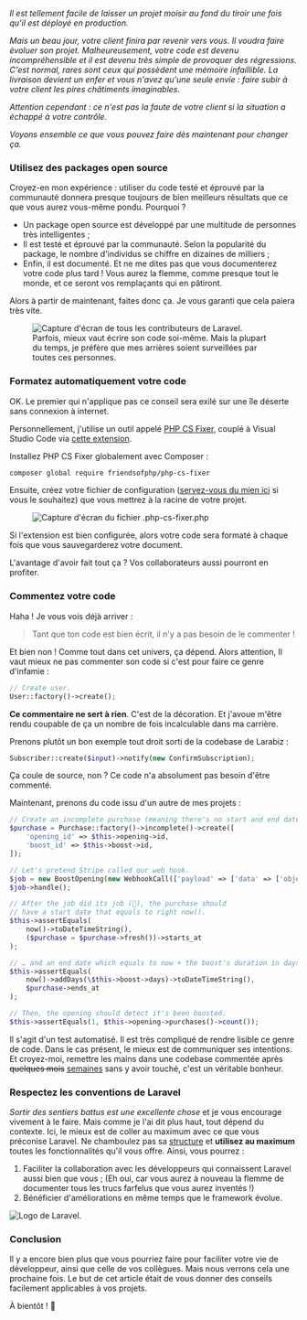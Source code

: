 <!--
Author: Benjamin Crozat
Image: https://res.cloudinary.com/benjamin-crozat/image/upload/q_auto/f_auto/v1657461038/blog/ZjfzeaNKpYWkZpl3VBeeYUzAXHIbXemFHnnWADUk_eok5hw.jpg
Title: 4 astuces pour un code propre et solide sur le long terme
Excerpt: Pouvoir revenir sur un projet après des mois sans y avoir touché est un avantage. Découvrez quelques astuces pour ne plus être totalement perdu.
Certified for Laravel Version: 9
-->

*Il est tellement facile de laisser un projet moisir au fond du tiroir une fois qu'il est déployé en production.*

*Mais un beau jour, votre client finira par revenir vers vous. Il voudra faire évoluer son projet. Malheureusement, votre code est devenu incompréhensible et il est devenu très simple de provoquer des régressions. C'est normal, rares sont ceux qui possèdent une mémoire infaillible. La livraison devient un enfer et vous n'avez qu'une seule envie : faire subir à votre client les pires châtiments imaginables.*

*Attention cependant : ce n'est pas la faute de votre client si la situation a échappé à votre contrôle.*

*Voyons ensemble ce que vous pouvez faire dès maintenant pour changer ça.*

### Utilisez des packages open source

Croyez-en mon expérience : utiliser du code testé et éprouvé par la communauté donnera presque toujours de bien meilleurs résultats que ce que vous aurez vous-même pondu. Pourquoi ?

- Un package open source est développé par une multitude de personnes très intelligentes ;
- Il est testé et éprouvé par la communauté. Selon la popularité du package, le nombre d'individus se chiffre en dizaines de milliers ;
- Enfin, il est documenté. Et ne me dites pas que vous documenterez votre code plus tard ! Vous aurez la flemme, comme presque tout le monde, et ce seront vos remplaçants qui en pâtiront.

Alors à partir de maintenant, faites donc ça. Je vous garanti que cela paiera très vite.

<figure>
  <img src="https://larabiz.fr/storage/13/conversions/f335fff99ef05af6c0203d52809af2f91433be0a-large.jpg" alt="Capture d'écran de tous les contributeurs de Laravel.">
  <figcaption>Parfois, mieux vaut écrire son code soi-même. Mais la plupart du temps, je préfère que mes arrières soient surveillées par toutes ces personnes.</figcaption>
</figure>

### Formatez automatiquement votre code

OK. Le premier qui n'applique pas ce conseil sera exilé sur une île déserte sans connexion à internet.

Personnellement, j'utilise un outil appelé [PHP CS Fixer](https://github.com/FriendsOfPHP/PHP-CS-Fixer), couplé à Visual Studio Code via [cette extension](https://github.com/junstyle/vscode-php-cs-fixer).

Installez PHP CS Fixer globalement avec Composer :

```bash
composer global require friendsofphp/php-cs-fixer
```

Ensuite, créez votre fichier de configuration ([servez-vous du mien ici](https://gist.github.com/benjamincrozat/35388133c82b674209fe917c71f03377) si vous le souhaitez) que vous mettrez à la racine de votre projet.

<figure>
  <img src="https://larabiz.fr/storage/14/conversions/3136a520b9cb3c8da985c0d7623dc6ec59458796-large.jpg" alt="Capture d'écran du fichier .php-cs-fixer.php">
</figure>

Si l'extension est bien configurée, alors votre code sera formaté à chaque fois que vous sauvegarderez votre document.

L'avantage d'avoir fait tout ça ? Vos collaborateurs aussi pourront en profiter.

### Commentez votre code

Haha ! Je vous vois déjà arriver :

> Tant que ton code est bien écrit, il n'y a pas besoin de le commenter !

Et bien non ! Comme tout dans cet univers, ça dépend. Alors attention, Il vaut mieux ne pas commenter son code si c'est pour faire ce genre d'infamie :

```php
// Create user.
User::factory()->create();
```

**Ce commentaire ne sert à rien**. C'est de la décoration. Et j'avoue m'être rendu coupable de ça un nombre de fois incalculable dans ma carrière.

Prenons plutôt un bon exemple tout droit sorti de la codebase de Larabiz :

```php
Subscriber::create($input)->notify(new ConfirmSubscription);
```

Ça coule de source, non ? Ce code n'a absolument pas besoin d'être commenté.

Maintenant, prenons du code issu d'un autre de mes projets :

```php
// Create an incomplete purchase (meaning there's no start and end dates until the payment succeeded).
$purchase = Purchase::factory()->incomplete()->create([
    'opening_id' => $this->opening->id,
    'boost_id' => $this->boost->id,
]);

// Let's pretend Stripe called our web hook.
$job = new BoostOpening(new WebhookCall(['payload' => ['data' => ['object' => ['id' => $purchase->checkout_session_id]]]]));
$job->handle();

// After the job did its job (🥁), the purchase should
// have a start date that equals to right now().
$this->assertEquals(
    now()->toDateTimeString(),
    ($purchase = $purchase->fresh())->starts_at
);

// … and an end date which equals to now + the boost's duration in days.
$this->assertEquals(
    now()->addDays(\$this->boost->days)->toDateTimeString(),
    $purchase->ends_at
);

// Then, the opening should detect it's been boosted.
$this->assertEquals(1, $this->opening->purchases()->count());
```

Il s'agit d'un test automatisé. Il est très compliqué de rendre lisible ce genre de code. Dans le cas présent, le mieux est de communiquer ses intentions. Et croyez-moi, remettre les mains dans une codebase commentée après <del>quelques mois</del> <ins>semaines</ins> sans y avoir touché, c'est un véritable bonheur.

### Respectez les conventions de Laravel

*Sortir des sentiers battus est une excellente chose* et je vous encourage vivement à le faire. Mais comme je l'ai dit plus haut, tout dépend du contexte.
Ici, le mieux est de coller au maximum avec ce que vous préconise Laravel. Ne chamboulez pas sa [structure](https://laravel.com/docs/structure) et **utilisez au maximum** toutes les fonctionnalités qu'il vous offre. Ainsi, vous pourrez :

1. Faciliter la collaboration avec les développeurs qui connaissent Laravel aussi bien que vous ; (Eh oui, car vous aurez à nouveau la flemme de documenter tous les trucs farfelus que vous aurez inventés !)
2. Bénéficier d'améliorations en même temps que le framework évolue.

![Logo de Laravel.](https://larabiz.fr/storage/15/conversions/2974c234a1e6132cb86f8ec71370de5645463db8-large.jpg)

### Conclusion

Il y a encore bien plus que vous pourriez faire pour faciliter votre vie de développeur, ainsi que celle de vos collègues. Mais nous verrons cela une prochaine fois. Le but de cet article était de vous donner des conseils facilement applicables à vos projets.

À bientôt ! 👋
